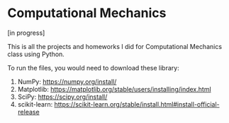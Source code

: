 # Computational Mechanics
[in progress]

This is all the projects and homeworks I did for Computational Mechanics class using Python.

To run the files, you would need to download these library:

1. NumPy: https://numpy.org/install/
2. Matplotlib: https://matplotlib.org/stable/users/installing/index.html
3. SciPy: https://scipy.org/install/
4. scikit-learn: https://scikit-learn.org/stable/install.html#install-official-release
